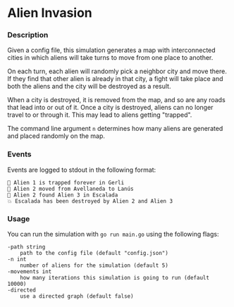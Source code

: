 # Alien Invasion

### Description

Given a config file, this simulation generates a map with interconnected cities in which aliens will take turns to move from one place to another.

On each turn, each alien will randomly pick a neighbor city and move there. If they find that other alien is already in that city, a fight will take place and both the aliens and the city will be destroyed as a result.

When a city is destroyed, it is removed from the map, and so are any roads that lead into or out of it. Once a city is destroyed, aliens can no longer travel to or through it. This may lead to aliens getting "trapped".

The command line argument `n` determines how many aliens are generated and placed randomly on the map.

### Events

Events are logged to stdout in the following format:

```
🚷 Alien 1 is trapped forever in Gerli
👾 Alien 2 moved from Avellaneda to Lanús
👀 Alien 2 found Alien 3 in Escalada
💥 Escalada has been destroyed by Alien 2 and Alien 3
```

### Usage

You can run the simulation with `go run main.go` using the following flags:

```
-path string
    path to the config file (default "config.json")
-n int
    number of aliens for the simulation (default 5)
-movements int
    how many iterations this simulation is going to run (default 10000)
-directed
    use a directed graph (default false)
```
